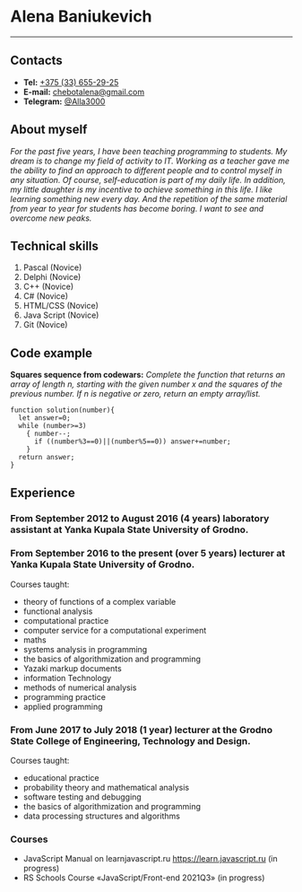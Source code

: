 # Alena Baniukevich

---

## Contacts

- **Tel:** [+375 (33) 655-29-25](tel:+375-33-655-29-25)
- **E-mail:** [chebotalena@gmail.com](mailto:chebotalena@gmail.com)
- **Telegram:** [@Alla3000](https://t.me./Alla3000)

## About myself

*For the past five years, I have been teaching programming to students. My dream is to change my field of activity to IT. Working as a teacher gave me the ability to find an approach to different people and to control myself in any situation. Of course, self-education is part of my daily life. In addition, my little daughter is my incentive to achieve something in this life. I like learning something new every day. And the repetition of the same material from year to year for students has become boring. I want to see and overcome new peaks.*

## Technical skills

1) Pascal (Novice)
1) Delphi (Novice)
1) C++ (Novice)
1) C# (Novice)
1) HTML/CSS (Novice)
1) Java Script (Novice)
1) Git (Novice)

## Code example

**Squares sequence from codewars:** *Complete the function that returns an array of length n, starting with the given number x and the squares of the previous number. If n is negative or zero, return an empty array/list.*
```
function solution(number){
  let answer=0;
  while (number>=3)
    { number--;
      if ((number%3==0)||(number%5==0)) answer+=number;
    }
  return answer;
}
```

## Experience

### From September 2012 to August 2016 (4 years) laboratory assistant at Yanka Kupala State University of Grodno.
### From September 2016 to the present (over 5 years) lecturer at Yanka Kupala State University of Grodno.
Courses taught:
- theory of functions of a complex variable
- functional analysis
- computational practice
- computer service for a computational experiment
- maths
- systems analysis in programming
- the basics of algorithmization and programming
- Yazaki markup documents
- information Technology
- methods of numerical analysis
- programming practice
- applied programming

### From June 2017 to July 2018 (1 year) lecturer at the Grodno State College of Engineering, Technology and Design.
Courses taught:
- educational practice
- probability theory and mathematical analysis
- software testing and debugging
- the basics of algorithmization and programming
- data processing structures and algorithms

### Courses
- JavaScript Manual on learnjavascript.ru <https://learn.javascript.ru> (in progress)
- RS Schools Course «JavaScript/Front-end 2021Q3» (in progress)